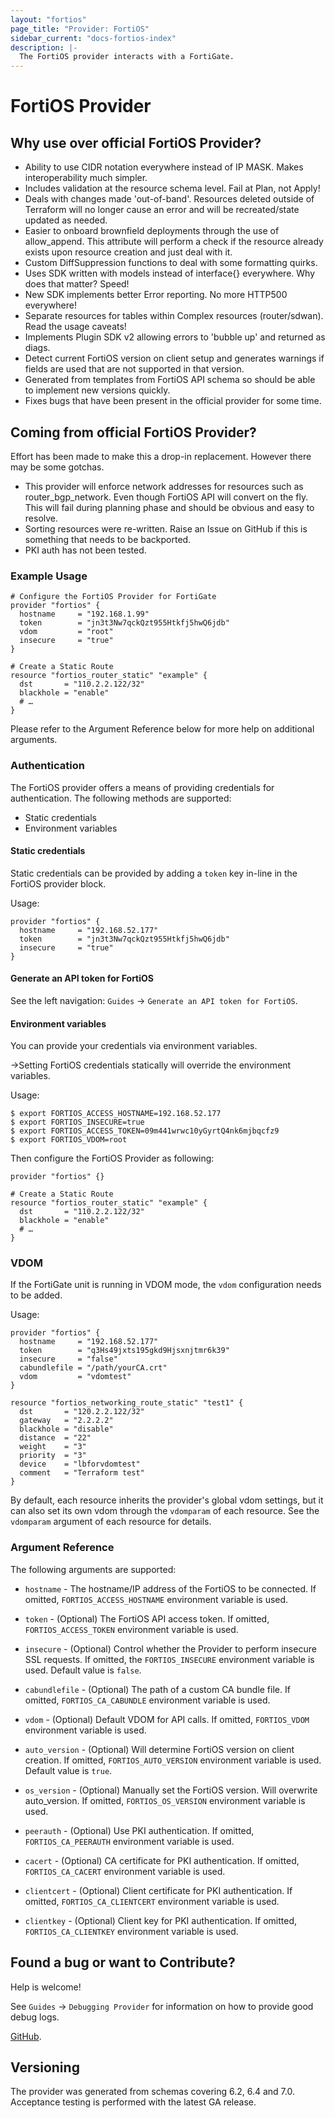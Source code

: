 ```yaml
---
layout: "fortios"
page_title: "Provider: FortiOS"
sidebar_current: "docs-fortios-index"
description: |-
  The FortiOS provider interacts with a FortiGate.
---
```


# FortiOS Provider

## Why use over official FortiOS Provider?

- Ability to use CIDR notation everywhere instead of IP MASK. Makes interoperability much simpler.
- Includes validation at the resource schema level. Fail at Plan, not Apply!
- Deals with changes made 'out-of-band'. Resources deleted outside of Terraform will no longer cause an error and will be recreated/state updated as needed.
- Easier to onboard brownfield deployments through the use of allow_append. This attribute will perform a check if the resource already exists upon resource creation and just deal with it.
- Custom DiffSuppression functions to deal with some formatting quirks.
- Uses SDK written with models instead of interface{} everywhere. Why does that matter? Speed!
- New SDK implements better Error reporting. No more HTTP500 everywhere!
- Separate resources for tables within Complex resources (router/sdwan). Read the usage caveats!
- Implements Plugin SDK v2 allowing errors to 'bubble up' and returned as diags.
- Detect current FortiOS version on client setup and generates warnings if fields are used that are not supported in that version.
- Generated from templates from FortiOS API schema so should be able to implement new versions quickly.
- Fixes bugs that have been present in the official provider for some time.

## Coming from official FortiOS Provider?

Effort has been made to make this a drop-in replacement. However there may be some gotchas.

- This provider will enforce network addresses for resources such as router_bgp_network. Even though FortiOS API will convert on the fly. This will fail during planning phase and should be obvious and easy to resolve.
- Sorting resources were re-written. Raise an Issue on GitHub if this is something that needs to be backported.
- PKI auth has not been tested.

### Example Usage

```hcl
# Configure the FortiOS Provider for FortiGate
provider "fortios" {
  hostname     = "192.168.1.99"
  token        = "jn3t3Nw7qckQzt955Htkfj5hwQ6jdb"
  vdom         = "root"
  insecure     = "true"
}

# Create a Static Route
resource "fortios_router_static" "example" {
  dst       = "110.2.2.122/32"
  blackhole = "enable"
  # …
}
```

Please refer to the Argument Reference below for more help on additional arguments.

### Authentication

The FortiOS provider offers a means of providing credentials for authentication. The following methods are supported:

- Static credentials
- Environment variables

#### Static credentials

Static credentials can be provided by adding a `token` key in-line in the FortiOS provider block.

Usage:

```hcl
provider "fortios" {
  hostname     = "192.168.52.177"
  token        = "jn3t3Nw7qckQzt955Htkfj5hwQ6jdb"
  insecure     = "true"
}
```

#### Generate an API token for FortiOS

See the left navigation: `Guides` -> `Generate an API token for FortiOS`.

#### Environment variables

You can provide your credentials via environment variables. 

->Setting FortiOS credentials statically will override the environment variables.

Usage:

```shell
$ export FORTIOS_ACCESS_HOSTNAME=192.168.52.177
$ export FORTIOS_INSECURE=true
$ export FORTIOS_ACCESS_TOKEN=09m441wrwc10yGyrtQ4nk6mjbqcfz9
$ export FORTIOS_VDOM=root
```

Then configure the FortiOS Provider as following:

```hcl
provider "fortios" {}

# Create a Static Route
resource "fortios_router_static" "example" {
  dst       = "110.2.2.122/32"
  blackhole = "enable"
  # …
}
```

### VDOM

If the FortiGate unit is running in VDOM mode, the `vdom` configuration needs to be added.

Usage:

```hcl
provider "fortios" {
  hostname     = "192.168.52.177"
  token        = "q3Hs49jxts195gkd9Hjsxnjtmr6k39"
  insecure     = "false"
  cabundlefile = "/path/yourCA.crt"
  vdom         = "vdomtest"
}

resource "fortios_networking_route_static" "test1" {
  dst       = "120.2.2.122/32"
  gateway   = "2.2.2.2"
  blackhole = "disable"
  distance  = "22"
  weight    = "3"
  priority  = "3"
  device    = "lbforvdomtest"
  comment   = "Terraform test"
}
```

By default, each resource inherits the provider's global vdom settings, but it can also set its own vdom through the `vdomparam` of each resource. See the `vdomparam` argument of each resource for details.

### Argument Reference

The following arguments are supported:

* `hostname` - The hostname/IP address of the FortiOS to be connected. If omitted, `FORTIOS_ACCESS_HOSTNAME` environment variable is used.

* `token` - (Optional) The FortiOS API access token. If omitted, `FORTIOS_ACCESS_TOKEN` environment variable is used.

* `insecure` - (Optional) Control whether the Provider to perform insecure SSL requests. If omitted, the `FORTIOS_INSECURE` environment variable is used. Default value is `false`.

* `cabundlefile` - (Optional) The path of a custom CA bundle file. If omitted, `FORTIOS_CA_CABUNDLE` environment variable is used.

* `vdom` - (Optional) Default VDOM for API calls. If omitted, `FORTIOS_VDOM` environment variable is used.

* `auto_version` - (Optional) Will determine FortiOS version on client creation. If omitted, `FORTIOS_AUTO_VERSION` environment variable is used. Default value is `true`.

* `os_version` - (Optional) Manually set the FortiOS version. Will overwrite auto_version. If omitted, `FORTIOS_OS_VERSION` environment variable is used.

* `peerauth` - (Optional) Use PKI authentication. If omitted, `FORTIOS_CA_PEERAUTH` environment variable is used.

* `cacert` - (Optional) CA certificate for PKI authentication. If omitted, `FORTIOS_CA_CACERT` environment variable is used.

* `clientcert` - (Optional) Client certificate for PKI authentication. If omitted, `FORTIOS_CA_CLIENTCERT` environment variable is used.

* `clientkey` - (Optional) Client key for PKI authentication. If omitted, `FORTIOS_CA_CLIENTKEY` environment variable is used.


## Found a bug or want to Contribute?
Help is welcome!

See `Guides` -> `Debugging Provider` for information on how to provide good debug logs.

[GitHub](https://github.com/poroping/terraform-provider-fortios/issues).

## Versioning

The provider was generated from schemas covering 6.2, 6.4 and 7.0. Acceptance testing is performed with the latest GA release.